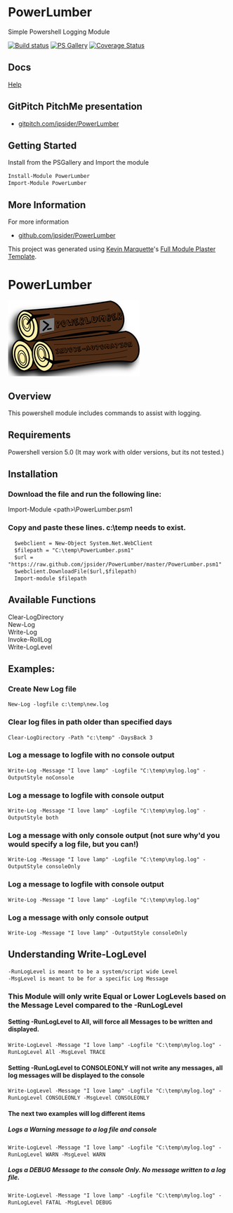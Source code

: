 # PowerLumber

Simple Powershell Logging Module

[![Build status](https://ci.appveyor.com/api/projects/status/github/jpsider/powerlumber?branch=master&svg=true)](https://ci.appveyor.com/project/JustinSider/powerlumber)
[![PS Gallery](https://img.shields.io/badge/install-PS%20Gallery-blue.svg)](https://www.powershellgallery.com/packages/powerlumber/)
[![Coverage Status](https://coveralls.io/repos/github/jpsider/powerlumber/badge.svg?branch=master)](https://coveralls.io/github/jpsider/powerlumber?branch=master)

## Docs  

[Help](https://github.com/jpsider/powerlumber/tree/master/docs)

## GitPitch PitchMe presentation

* [gitpitch.com/jpsider/PowerLumber](https://gitpitch.com/jpsider/PowerLumber)

## Getting Started

Install from the PSGallery and Import the module

    Install-Module PowerLumber
    Import-Module PowerLumber


## More Information

For more information

* [github.com/jpsider/PowerLumber](https://github.com/jpsider/PowerLumber)

This project was generated using [Kevin Marquette](http://kevinmarquette.github.io)'s [Full Module Plaster Template](https://github.com/KevinMarquette/PlasterTemplates/tree/master/FullModuleTemplate).

# PowerLumber
![Alt text](https://github.com/jpsider/PowerLumber/blob/master/Images/PowerLumber_small.png "PowerLumber Icon")  

## Overview  
This powershell module includes commands to assist with logging.    

## Requirements  
Powershell version 5.0 (It may work with older versions, but its not tested.) 

## Installation  
### Download the file and run the following line:  
Import-Module \<path>\PowerLumber.psm1  

### Copy and paste these lines. c:\temp needs to exist.  
      $webclient = New-Object System.Net.WebClient  
      $filepath = "C:\temp\PowerLumber.psm1"  
      $url = "https://raw.github.com/jpsider/PowerLumber/master/PowerLumber.psm1"  
      $webclient.DownloadFile($url,$filepath)  
      Import-module $filepath  

## Available Functions 
Clear-LogDirectory   
New-Log  
Write-Log  
Invoke-RollLog  
Write-LogLevel  

## Examples:  
### Create New Log file  
    New-Log -logfile c:\temp\new.log  
### Clear log files in path older than specified days  
    Clear-LogDirectory -Path "c:\temp" -DaysBack 3  
### Log a message to logfile with no console output  
    Write-Log -Message "I love lamp" -Logfile "C:\temp\mylog.log" -OutputStyle noConsole  
### Log a message to logfile with console output  
    Write-Log -Message "I love lamp" -Logfile "C:\temp\mylog.log" -OutputStyle both  
### Log a message with only console output (not sure why'd you would specify a log file, but you can!)  
    Write-Log -Message "I love lamp" -Logfile "C:\temp\mylog.log" -OutputStyle consoleOnly  
### Log a message to logfile with console output  
    Write-Log -Message "I love lamp" -Logfile "C:\temp\mylog.log"                        
### Log a message with only console output  
    Write-Log -Message "I love lamp" -OutputStyle consoleOnly  

## Understanding Write-LogLevel  
    -RunLogLevel is meant to be a system/script wide Level  
    -MsgLevel is meant to be for a specific Log Message  
### This Module will only write Equal or Lower LogLevels based on the Message Level compared to the -RunLogLevel
#### Setting -RunLogLevel to All, will force all Messages to be written and displayed.  
    Write-LogLevel -Message "I love lamp" -Logfile "C:\temp\mylog.log" -RunLogLevel All -MsgLevel TRACE  
#### Setting -RunLogLevel to CONSOLEONLY will not write any messages, all log messages will be displayed to the console  
    Write-LogLevel -Message "I love lamp" -Logfile "C:\temp\mylog.log" -RunLogLevel CONSOLEONLY -MsgLevel CONSOLEONLY  
#### The next two examples will log different items  
##### Logs a Warning message to a log file and console  
    Write-LogLevel -Message "I love lamp" -Logfile "C:\temp\mylog.log" -RunLogLevel WARN -MsgLevel WARN  
##### Logs a DEBUG Message to the console Only. No message written to a log file.  
    Write-LogLevel -Message "I love lamp" -Logfile "C:\temp\mylog.log" -RunLogLevel FATAL -MsgLevel DEBUG  

